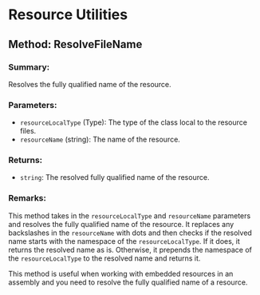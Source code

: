 ﻿# Resource Utilities

## Method: ResolveFileName

### Summary:
Resolves the fully qualified name of the resource.

### Parameters:
- `resourceLocalType` (Type): The type of the class local to the resource files.
- `resourceName` (string): The name of the resource.

### Returns:
- `string`: The resolved fully qualified name of the resource.

### Remarks:
This method takes in the `resourceLocalType` and `resourceName` parameters and resolves the fully qualified name of the resource. It replaces any backslashes in the `resourceName` with dots and then checks if the resolved name starts with the namespace of the `resourceLocalType`. If it does, it returns the resolved name as is. Otherwise, it prepends the namespace of the `resourceLocalType` to the resolved name and returns it.

This method is useful when working with embedded resources in an assembly and you need to resolve the fully qualified name of a resource.

